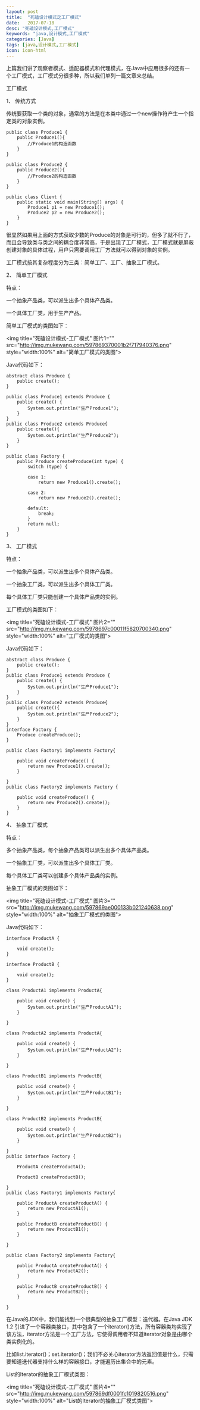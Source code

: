 ```yaml
---
layout: post
title:  "死磕设计模式之工厂模式"
date:   2017-07-18
desc: "死磕设计模式,工厂模式"
keywords: "java,设计模式,工厂模式"
categories: [Java]
tags: [java,设计模式,工厂模式]
icon: icon-html
---
```


上篇我们讲了观察者模式、适配器模式和代理模式，在Java中应用很多的还有一个工厂模式，工厂模式分很多种，所以我们单列一篇文章来总结。

工厂模式

1、 传统方式

传统要获取一个类的对象，通常的方法是在本类中通过一个new操作符产生一个指定类的对象实例。

	public class Produce1 {  
	    public Produce1(){  
	        //Produce1的构造函数
	    }  
	}  
	
	public class Produce2 {  
	    public Produce2(){  
	        //Produce2的构造函数
	    }  
	}  
	
	public class Client {  
	    public static void main(String[] args) {  
	        Produce1 p1 = new Produce1();  
	        Produce2 p2 = new Produce2();  
	    }  
	}
很显然如果用上面的方式获取少数的Produce的对象是可行的，但多了就不行了，而且会导致类与类之间的耦合度非常高，于是出现了工厂模式，工厂模式就是屏蔽创建对象的具体过程，用户只需要调用工厂方法就可以得到对象的实例。

工厂模式按其复杂程度分为三类：简单工厂、工厂、抽象工厂模式。

2、  简单工厂模式

特点：

一个抽象产品类，可以派生出多个具体产品类。
   
一个具体工厂类，用于生产产品。   

简单工厂模式的类图如下：

<img title="死磕设计模式-工厂模式" 图片1="" src="http://img.mukewang.com/597869370001b2f717940376.png" style="width:100%" alt="简单工厂模式的类图">

Java代码如下：

	abstract class Produce {  
	    public create();
	}  
	
	public class Produce1 extends Produce {  
	    public create() {  
	        System.out.println("生产Produce1");  
	    }  
	}  
	public class Produce2 extends Produce{  
	    public create(){  
	        System.out.println("生产Produce2");  
	    }  
	}  
	
	public class Factory {  
	    public Produce createProduce(int type) {  
	        switch (type) {  
	
	        case 1:  
	            return new Produce1().create();  
	
	        case 2:  
	            return new Produce2().create();  
	
	        default:  
	            break;  
	        }  
	        return null;  
	    }  
	}  

3、 工厂模式

特点：

一个抽象产品类，可以派生出多个具体产品类。   

一个抽象工厂类，可以派生出多个具体工厂类。   

每个具体工厂类只能创建一个具体产品类的实例。

工厂模式的类图如下：

<img title="死磕设计模式-工厂模式" 图片2="" src="http://img.mukewang.com/5978697c00011f5820700340.png" style="width:100%" alt="工厂模式的类图">

Java代码如下：

	abstract class Produce {  
	    public create();
	}  
	public class Produce1 extends Produce {  
	    public create() {  
	        System.out.println("生产Produce1");  
	    }  
	}  
	public class Produce2 extends Produce{  
	    public create(){  
	        System.out.println("生产Produce2");  
	    }  
	}  
	interface Factory {  
	    Produce createProduce();  
	}  
	
	public class Factory1 implements Factory{  
	
	    public void createProduce() {  
	        return new Produce1().create();  
	    }  
	
	}  
	public class Factory2 implements Factory {  
	
	    public void createProduce() {  
	        return new Produce2().create();  
	    }  
	} 

4、 抽象工厂模式

特点：

多个抽象产品类，每个抽象产品类可以派生出多个具体产品类。  
 
一个抽象工厂类，可以派生出多个具体工厂类。   

每个具体工厂类可以创建多个具体产品类的实例。 

抽象工厂模式的类图如下：

<img title="死磕设计模式-工厂模式" 图片3="" src="http://img.mukewang.com/597869ae000133b021240638.png" style="width:100%" alt="抽象工厂模式的类图">

Java代码如下：

	interface ProductA {
	
	    void create();
	}
	
	interface ProductB {
	
	    void create();
	}
	
	class ProductA1 implements ProductA{
	
	    public void create() {
	        System.out.println("生产ProductA1");
	    }
	
	}
	
	class ProductA2 implements ProductA{
	
	    public void create() {
	        System.out.println("生产ProductA2");
	    }
	
	}
	
	class ProductB1 implements ProductB{
	
	    public void create() {
	        System.out.println("生产ProductB1");
	    }
	
	}
	
	class ProductB2 implements ProductB{
	
	    public void create() {
	        System.out.println("生产ProductB2");
	    }
	
	}
	public interface Factory {
	
	    ProductA createProductA();
	
	    ProductB createProductB();
	
	}
	public class Factory1 implements Factory{
	
	    public ProductA createProductA() {
	        return new ProductA1();
	    }
	
	    public ProductB createProductB() {
	        return new ProductB1();
	    }
	
	}
	
	public class Factory2 implements Factory{
	
	    public ProductA createProductA() {
	        return new ProductA2();
	    }
	
	    public ProductB createProductB() {
	        return new ProductB2();
	    }
	
	}

在Java的JDK中，我们能找到一个很典型的抽象工厂模型：迭代器。在Java JDK 1.2 引进了一个容器类接口，其中包含了一个iterator()方法，所有容器类均实现了该方法，iterator方法是一个工厂方法，它使得调用者不知道iterator对象是由哪个类实例化的。

比如list.iterator()；set.iterator()；我们不必关心iterator方法返回值是什么，只需要知道迭代器支持什么样的容器接口，才能遍历出集合中的元素。

List的Iterator的抽象工厂模式类图：

<img title="死磕设计模式-工厂模式" 图片4="" src="http://img.mukewang.com/597869df0001fc1019820516.png" style="width:100%" alt="List的Iterator的抽象工厂模式类图">